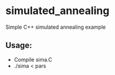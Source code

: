 # simulated_annealing
Simple C++ simulated annealing example

## Usage:
- Compile sima.C
- ./sima < pars
